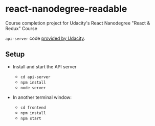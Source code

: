 # react-nanodegree-readable

Course completion project for Udacity's React Nanodegree "React &amp; Redux" Course

`api-server` code [provided by Udacity](https://github.com/udacity/reactnd-project-readable-starter).

## Setup

* Install and start the API server
    - `cd api-server`
    - `npm install`
    - `node server`

* In another terminal window:
    - `cd frontend`
    - `npm install`
    - `npm start`
